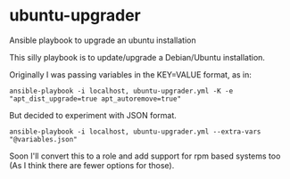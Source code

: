 # ubuntu-upgrader
Ansible playbook to upgrade an ubuntu installation

This silly playbook is to update/upgrade a Debian/Ubuntu installation.

Originally I was passing variables in the KEY=VALUE format, as in:
```
ansible-playbook -i localhost, ubuntu-upgrader.yml -K -e "apt_dist_upgrade=true apt_autoremove=true"
```

But decided to experiment with JSON format.

```
ansible-playbook -i localhost, ubuntu-upgrader.yml --extra-vars "@variables.json"
```

Soon I'll convert this to a role and add support for rpm based systems too (As I think there are fewer options for those).
